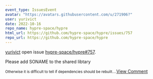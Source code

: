 ```yaml
---
event_type: IssuesEvent
avatar: "https://avatars.githubusercontent.com/u/271906?"
user: yurivict
date: 2022-10-16
repo_name: hypre-space/hypre
html_url: https://github.com/hypre-space/hypre/issues/757
repo_url: https://github.com/hypre-space/hypre
---
```


<a href='https://github.com/yurivict' target='_blank'>yurivict</a> open issue <a href='https://github.com/hypre-space/hypre/issues/757' target='_blank'>hypre-space/hypre#757</a>.

<p>Please add SONAME to the shared libtary</p><small>Otherwise it is difficult to tell if dependencies should be rebuilt....</small><a href='https://github.com/hypre-space/hypre/issues/757' target='_blank'>View Comment</a>